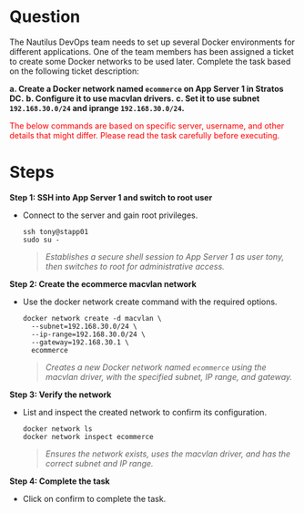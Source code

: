 # Question
The Nautilus DevOps team needs to set up several Docker environments for different applications. One of the team members has been assigned a ticket to create some Docker networks to be used later. Complete the task based on the following ticket description:

**a. Create a Docker network named `ecommerce` on App Server 1 in Stratos DC.**
**b. Configure it to use macvlan drivers.**
**c. Set it to use subnet `192.168.30.0/24` and iprange `192.168.30.0/24`.**

<span style="color: red;">The below commands are based on specific server, username, and other details that might differ. Please read the task carefully before executing.</span>

# Steps

**Step 1: SSH into App Server 1 and switch to root user**
- Connect to the server and gain root privileges.
  ```
  ssh tony@stapp01
  sudo su -
  ```
  > *Establishes a secure shell session to App Server 1 as user tony, then switches to root for administrative access.*

**Step 2: Create the ecommerce macvlan network**
- Use the docker network create command with the required options.
  ```
  docker network create -d macvlan \
    --subnet=192.168.30.0/24 \
    --ip-range=192.168.30.0/24 \
    --gateway=192.168.30.1 \
    ecommerce
  ```
  > *Creates a new Docker network named `ecommerce` using the macvlan driver, with the specified subnet, IP range, and gateway.*

**Step 3: Verify the network**
- List and inspect the created network to confirm its configuration.
  ```
  docker network ls
  docker network inspect ecommerce
  ```
  > *Ensures the network exists, uses the macvlan driver, and has the correct subnet and IP range.*

**Step 4: Complete the task**
- Click on confirm to complete the task.